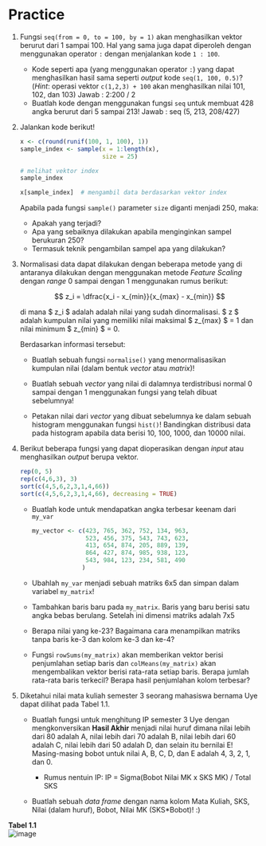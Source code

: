 # Practice

1. Fungsi `seq(from = 0, to = 100, by = 1)` akan menghasilkan vektor berurut dari 1 sampai 100. Hal yang sama juga dapat diperoleh dengan menggunakan operator `:` dengan menjalankan kode `1 : 100`. 

    - Kode seperti apa (yang menggunakan operator `:`) yang dapat menghasilkan hasil sama seperti *output* kode ` seq(1, 100, 0.5) `? (*Hint*:  operasi vektor `c(1,2,3) + 100` akan menghasilkan nilai 101, 102, dan 103)
      Jawab : 2:200 / 2
    - Buatlah kode dengan menggunakan fungsi `seq` untuk membuat 428 angka berurut dari 5 sampai 213! 
      Jawab : seq (5, 213, 208/427)
    

    
2. Jalankan kode berikut!

    ```R
    x <- c(round(runif(100, 1, 100), 1))
    sample_index <- sample(x = 1:length(x), 
                           size = 25)  
    
    # melihat vektor index
    sample_index
    
    x[sample_index]  # mengambil data berdasarkan vektor index
    ```

    Apabila pada fungsi `sample()` parameter `size` diganti menjadi 250, maka:

    - Apakah yang terjadi?
    - Apa yang sebaiknya dilakukan apabila menginginkan sampel berukuran 250?
    - Termasuk teknik pengambilan sampel apa yang dilakukan?

    

3. Normalisasi data dapat dilakukan dengan beberapa metode yang di antaranya dilakukan dengan menggunakan metode *Feature Scaling* dengan *range* 0 sampai dengan 1 menggunakan rumus berikut:

    $$ z_i = \dfrac{x_i - x_{min}}{x_{max} - x_{min}} $$

    di mana $ z_i $ adalah adalah nilai yang sudah dinormalisasi. $ z $ adalah kumpulan nilai yang memiliki nilai maksimal $ z_{max} $ = 1 dan nilai minimum $ z_{min} $ = 0. 

    

    Berdasarkan informasi tersebut:

    - Buatlah sebuah fungsi `normalise()` yang menormalisasikan kumpulan nilai (dalam bentuk *vector* atau *matrix*)!

    - Buatlah sebuah *vector* yang nilai di dalamnya terdistribusi normal 0 sampai dengan 1 menggunakan fungsi yang telah dibuat sebelumnya!

    - Petakan nilai dari *vector* yang dibuat sebelumnya ke dalam sebuah histogram menggunakan fungsi `hist()`! Bandingkan distribusi data pada histogram apabila data berisi 10, 100, 1000, dan 10000 nilai.

      

4. Berikut beberapa fungsi yang dapat dioperasikan dengan *input* atau menghasilkan *output* berupa vektor.

    ```R
    rep(0, 5)
    rep(c(4,6,3), 3)
    sort(c(4,5,6,2,3,1,4,66))
    sort(c(4,5,6,2,3,1,4,66), decreasing = TRUE)
    ```

    - Buatlah kode untuk mendapatkan angka terbesar keenam dari `my_var`

      ```R
      my_vector <- c(423, 765, 362, 752, 134, 963, 
                     523, 456, 375, 543, 743, 623,                
                     413, 654, 874, 205, 889, 139,
                     864, 427, 874, 985, 938, 123,
                     543, 984, 123, 234, 581, 490
                    )
      ```

    - Ubahlah `my_var` menjadi sebuah matriks 6x5 dan simpan dalam variabel `my_matrix`! 

    - Tambahkan baris baru pada `my_matrix`. Baris yang baru berisi satu angka bebas berulang. Setelah ini dimensi matriks adalah 7x5

    - Berapa nilai yang ke-23? Bagaimana cara menampilkan matriks tanpa baris ke-3 dan kolom ke-3 dan ke-4?

    - Fungsi `rowSums(my_matrix)` akan memberikan vektor berisi penjumlahan setiap baris dan `colMeans(my_matrix)` akan mengembalikan vektor berisi rata-rata setiap baris. Berapa jumlah rata-rata baris terkecil? Berapa hasil penjumlahan kolom terbesar?

    

5. Diketahui nilai mata kuliah semester 3 seorang mahasiswa bernama Uye dapat dilihat pada Tabel 1.1.
   
    - Buatlah fungsi untuk menghitung IP semester 3 Uye dengan mengkonversikan **Hasil Akhir** menjadi nilai huruf dimana nilai lebih dari 80 adalah A, nilai lebih dari 70 adalah B, nilai lebih dari 60 adalah C, nilai lebih dari 50 adalah D, dan selain itu bernilai E! Masing-masing bobot untuk nilai A, B, C, D, dan E adalah 4, 3, 2, 1, dan 0.
        - Rumus nentuin IP: IP = Sigma(Bobot Nilai MK x SKS MK) / Total SKS
    
    - Buatlah sebuah *data frame* dengan nama kolom Mata Kuliah, SKS, Nilai (dalam huruf), Bobot, Nilai MK (SKS*Bobot)! :)

**Tabel 1.1**          
![image](https://user-images.githubusercontent.com/62996587/79378749-143c5700-7f88-11ea-84f6-8765b3cf7fe3.png)
    
